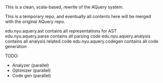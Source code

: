 This is a clean, scala-based, rewrite of the AQuery system.

This is a temporary repo, and eventually all contents here will be merged
with the original AQuery repo.


edu.nyu.aquery.ast contains all representations for AST
edu.nyu.aquery.parse contains all parsing code
edu.nyu.aquery.analysis contains all analysis related code
edu.nyu.aquery.codegen contains all code generation

TODO:
* Analyzer (parallel)
* Optimizer (parallel)
* Code gen (parallel)
